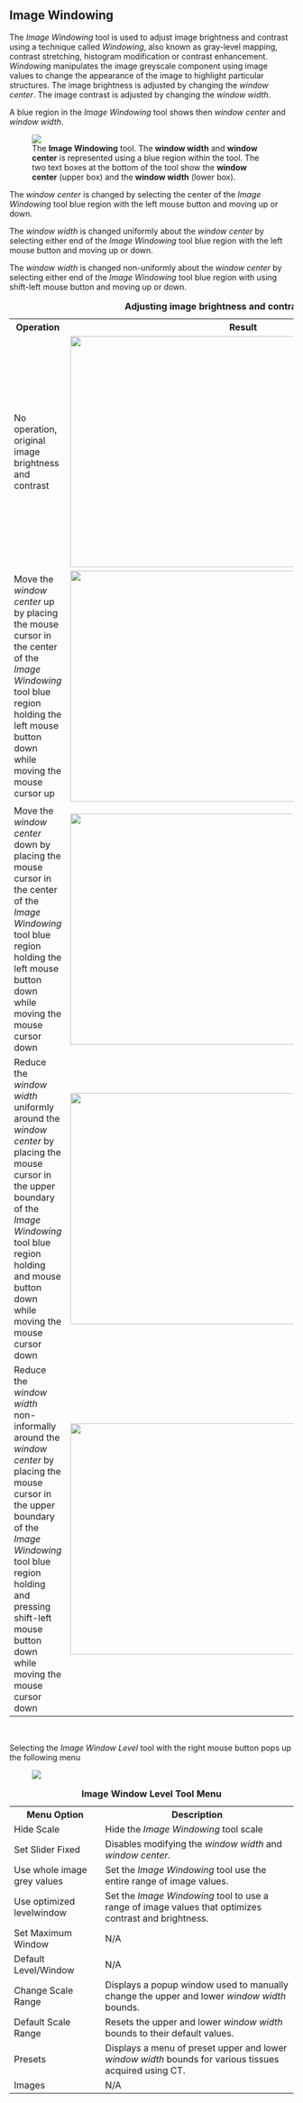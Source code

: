 <br>
<h2 id="image_windowing"> Image Windowing </h2>

The <i>Image Windowing</i> tool is used to adjust image brightness and contrast using a technique called <i>Windowing</i>,
also known as gray-level mapping, contrast stretching, histogram modification or contrast enhancement.
<i>Windowing</i> manipulates the image greyscale component using image values to change the appearance of the
image to highlight particular structures. The image brightness is adjusted by changing the <i>window center</i>.
The image contrast is adjusted by changing the <i>window width</i>.

A blue region in the <i>Image Windowing</i> tool shows then <i>window center</i> and <i>window width</i>.

<figure>
  <img class="svImg svImgXs"  src="/documentation/quickguide/gui/images/image-window-level-tool.png">
  <figcaption class="svCaption"> The <b>Image Windowing</b> tool. The <b>window width</b> and <b>window center</b> is 
      represented using a blue region within the tool. The two text boxes at the bottom of the tool show the 
      <b>window center</b> (upper box) and the <b>window width</b> (lower box).
  </figcaption>
</figure>

The <i>window center</i> is changed by selecting the center of the <i>Image Windowing</i> tool blue region with the
left mouse button and moving up or down.

The <i>window width</i> is changed uniformly about the <i>window center</i> by selecting either end of the
<i>Image Windowing</i> tool blue region with the left mouse button and moving up or down.

The <i>window width</i> is changed non-uniformly about the <i>window center</i> by selecting either end of the
<i>Image Windowing</i> tool blue region with using shift-left mouse button and moving up or down.

<table class="table table-bordered" style="width:100%">
  <caption> <b> Adjusting image brightness and contrast </b> </caption>
  <tr>
    <th> Operation </th>
    <th> Result </th>
  </tr>

  <tr>
    <td> No operation, original image brightness and contrast </td>
    <td> <img src="/documentation/quickguide/gui/images/image-window-level-demo-1.png" width="612" height="410"> </td>
  </tr>

  <tr>
    <td> Move the <i>window center</i> up by placing the mouse cursor in the center of the <i>Image Windowing</i> tool 
         blue region holding the left mouse button down while moving the mouse cursor up </td>
    <td> <img src="/documentation/quickguide/gui/images/image-window-level-demo-2.png" width="612" height="410"> </td>
  </tr>

  <tr>
    <td> Move the <i>window center</i> down by placing the mouse cursor in the center of the <i>Image Windowing</i> tool
         blue region holding the left mouse button down while moving the mouse cursor down 
    </td>
    <td> <img src="/documentation/quickguide/gui/images/image-window-level-demo-3.png" width="612" height="410"> </td>
  </tr>

  <tr>
    <td> Reduce the <i>window width</i> uniformly around the <i>window center</i> by placing the mouse cursor in the upper 
         boundary of the <i>Image Windowing</i> tool blue region holding and mouse button down while moving the mouse cursor down 
    </td>
    <td> <img src="/documentation/quickguide/gui/images/image-window-level-demo-4.png" width="612" height="410"> </td>
  </tr>

  <tr>
    <td> Reduce the <i>window width</i> non-informally around the <i>window center</i> by placing the mouse cursor in the upper 
         boundary of the <i>Image Windowing</i> tool blue region holding and pressing shift-left mouse button down while 
         moving the mouse cursor down 
    </td>
    <td> <img src="/documentation/quickguide/gui/images/image-window-level-demo-5.png" width="612" height="410"> </td>
  </tr>

</table>
<br>

Selecting the <i>Image Window Level</i> tool with the right mouse button pops up the following menu

<figure>
  <img class="svImg svImgSm"  src="/documentation/quickguide/gui/images/image-window-level-menu-1.png"> 
  <figcaption class="svCaption" ></figcaption>
</figure>

<table class="table table-bordered" style="width:100%">
  <caption> <b> Image Window Level Tool Menu </b> </caption>
  <tr>
    <th> Menu Option </th>
    <th> Description </th>
  </tr>

  <tr>
    <td> Hide Scale </td>
    <td> Hide the <i>Image Windowing</i> tool scale  </td>
  </tr>

  <tr>
    <td> Set Slider Fixed  </td>
    <td> Disables modifying the <i>window width</i> and <i>window center</i>. </td>
  </tr>
  
  <tr>
    <td> Use whole image grey values  </td>
    <td> Set the <i>Image Windowing</i> tool use the entire range of image values. </td>
  </tr>

  <tr>
    <td> Use optimized levelwindow </td>
    <td> Set the <i>Image Windowing</i> tool to use a range of image values that optimizes contrast and brightness. </td>
  </tr>
  
  <tr>
    <td> Set Maximum Window </td>
    <td> N/A </td>
  </tr>
  
  <tr>
    <td> Default Level/Window </td>
    <td> N/A </td>
  </tr>
  
  <tr>
    <td>     Change Scale Range   </td>
    <td> Displays a popup window used to manually change the upper and lower  <i>window width</i> bounds. </td>
  </tr>
  
  <tr>
    <td>     Default Scale Range  </td>
    <td> Resets the upper and lower <i>window width</i> bounds to their default values. </td>
  </tr>
  
  <tr>
    <td>     Presets      </td>
    <td> Displays a menu of preset upper and lower <i>window width</i> bounds for various tissues acquired using CT. </td>
  </tr>

  <tr>
    <td>     Images      </td>
    <td> N/A </td>
  </tr>
</table>
